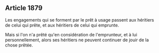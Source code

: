 Article 1879
----
Les engagements qui se forment par le prêt à usage passent aux héritiers de
celui qui prête, et aux héritiers de celui qui emprunte.

Mais si l'on n'a prêté qu'en considération de l'emprunteur, et à lui
personnellement, alors ses héritiers ne peuvent continuer de jouir de la chose
prêtée.
